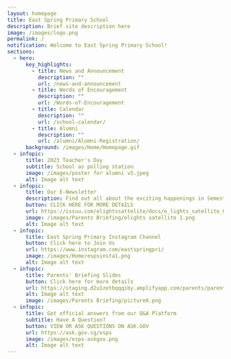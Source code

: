 ```yaml
---
layout: homepage
title: East Spring Primary School
description: Brief site description here
image: /images/logo.png
permalink: /
notification: Welcome to East Spring Primary School!
sections:
  - hero:
      key_highlights:
        - title: News and Announcement
          description: ""
          url: /news-and-announcement
        - title: Words of Encouragement
          description: ""
          url: /Words-of-Encouragement
        - title: Calendar
          description: ""
          url: /school-calendar/
        - title: Alumni
          description: ""
          url: /alumni/Alumni-Registration/
      background: /images/Home/Homepage.gif
  - infopic:
      title: 2023 Teacher's Day
      subtitle: School as polling station
      image: /images/poster for alumni v5.jpeg
      alt: Image alt text
  - infopic:
      title: Our E-Newsletter
      description: Find out all about the exciting happenings in Semester 1
      button: CLICK HERE FOR MORE DETAILS
      url: https://issuu.com/elightssattelite/docs/e_lights_satellite_002
      image: /images/Parents Briefing/elights satellite 1.png
      alt: Image alt text
  - infopic:
      title: East Spring Primary Instagram Channel
      button: Click here to Join Us
      url: https://www.instagram.com/eastspringpri/
      image: /images/Home/espsinsta1.png
      alt: Image alt text
  - infopic:
      title: Parents' Briefing Slides
      button: Click here for more details
      url: https://staging.d2u1zetbqqqiby.amplifyapp.com/parents/parents-briefing-slides/
      alt: Image alt text
      image: /images/Parents Briefing/picture6.png
  - infopic:
      title: Get official answers from our Q&A Platform
      subtitle: Have A Question?
      button: VIEW OR ASK QUESTIONS ON ASK.GOV
      url: https://ask.gov.sg/esps
      image: /images/esps-askgov.png
      alt: Image alt text
---
```

